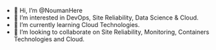 - 👋 Hi, I’m @NoumanHere
- 👀 I’m interested in DevOps, Site Reliability, Data Science & Cloud.
- 🌱 I’m currently learning Cloud Technologies.
- 💞️ I’m looking to collaborate on Site Reliability, Monitoring, Containers Technologies and Cloud.
<!-- - 📫 How to reach me  -->

<!---
NoumanHere/NoumanHere is a ✨ special ✨ repository because its `README.md` (this file) appears on your GitHub profile.
You can click the Preview link to take a look at your changes.
--->
